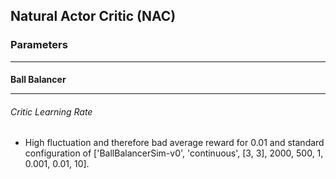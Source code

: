<h2>Natural Actor Critic (NAC)</h2>



<h3> Parameters </h3>

-----

<h4> Ball Balancer

-----

<h6> Critic Learning Rate </h6>

* High fluctuation and therefore bad average reward for 0.01 and
    standard configuration of ['BallBalancerSim-v0', 'continuous',
    [3, 3], 2000, 500, 1,   0.001, 0.01, 10].